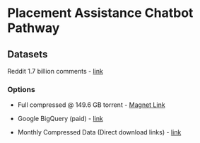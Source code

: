 # Placement Assistance Chatbot Pathway

## Datasets
Reddit 1.7 billion comments - [link](https://www.reddit.com/r/datasets/comments/3bxlg7/i_have_every_publicly_available_reddit_comment/)

### Options
- Full compressed @ 149.6 GB torrent - [Magnet Link](magnet:?xt=urn:btih:7690f71ea949b868080401c749e878f98de34d3d&dn=reddit%5Fdata&tr=http%3A%2F%2Ftracker.pushshift.io%3A6969%2Fannounce&tr=udp%3A%2F%2Ftracker.openbittorrent.com%3A80)

- Google BigQuery (paid) - [link](https://www.reddit.com/r/bigquery/comments/3cej2b/17_billion_reddit_comments_loaded_on_bigquery/)
- Monthly Compressed Data (Direct download links) - [link](http://files.pushshift.io/reddit/comments/)
